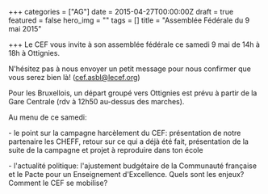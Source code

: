 +++
categories = ["AG"]
date = 2015-04-27T00:00:00Z
draft = true
featured = false
hero_img = ""
tags = []
title = "Assemblée Fédérale du 9 mai 2015"

+++
Le CEF vous invite à son assemblée fédérale ce samedi 9 mai de 14h à 18h à Ottignies.

N'hésitez pas à nous envoyer un petit message pour nous confirmer que vous serez bien là! (cef.asbl@lecef.org)  
  
Pour les Bruxellois, un départ groupé vers Ottignies est prévu à partir de la Gare Centrale (rdv à 12h50 au-dessus des marches).  
  
Au menu de ce samedi:

\- le point sur la campagne harcèlement du CEF: présentation de notre partenaire les CHEFF, retour sur ce qui a déjà été fait, présentation de la suite de la campagne et projet à reproduire dans ton école

\- l'actualité politique: l'ajustement budgétaire de la Communauté française et le Pacte pour un Enseignement d'Excellence. Quels sont les enjeux? Comment le CEF se mobilise?